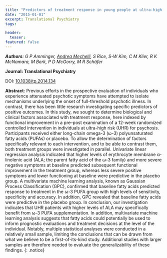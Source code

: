 ```yaml
---
title: "Predictors of treatment response in young people at ultra-high risk for psychosis who received long-chain omega-3 fatty acids."
date: "2015-01-01"
excerpt: Translational Psychiatry
tags:

header:
  teaser:
featured: false
---
```


*__Authors__: G P Amminger, [Andrea Mechelli](/members/Andrea), S Rice, S-W Kim, C M Klier, R K McNamara, M Berk, P D McGorry, M R Schäfer*

**Journal: Translational Psychiatry**

DOI: [10.1038/tp.2014.134](https://doi.org/10.1038/tp.2014.134)

**Abstract**: Previous efforts in the prospective evaluation of individuals who experience attenuated psychotic symptoms have attempted to isolate mechanisms underlying the onset of full-threshold psychotic illness. In contrast, there has been little research investigating specific predictors of positive outcomes. In this study, we sought to determine biological and clinical factors associated with treatment response, here indexed by functional improvement in a pre–post examination of a 12-week randomized controlled intervention in individuals at ultra-high risk (UHR) for psychosis. Participants received either long-chain omega-3 (ω-3) polyunsaturated fatty acids (PUFAs) or placebo. To allow the determination of factors specifically relevant to each intervention, and to be able to contrast them, both treatment groups were investigated in parallel. Univariate linear regression analysis indicated that higher levels of erythrocyte membrane α-linolenic acid (ALA; the parent fatty acid of the ω-3 family) and more severe negative symptoms at baseline predicted subsequent functional improvement in the treatment group, whereas less severe positive symptoms and lower functioning at baseline were predictive in the placebo group. A multivariate machine learning analysis, known as Gaussian Process Classification (GPC), confirmed that baseline fatty acids predicted response to treatment in the ω-3 PUFA group with high levels of sensitivity, specificity and accuracy. In addition, GPC revealed that baseline fatty acids were predictive in the placebo group. In conclusion, our investigation indicates that UHR patients with higher levels of ALA may specifically benefit from ω-3 PUFA supplementation. In addition, multivariate machine learning analysis suggests that fatty acids could potentially be used to inform prognostic evaluations and treatment decisions at the level of the individual. Notably, multiple statistical analyses were conducted in a relatively small sample, limiting the conclusions that can be drawn from what we believe to be a first-of-its-kind study. Additional studies with larger samples are therefore needed to evaluate the generalizability of these findings.
{: .notice}
